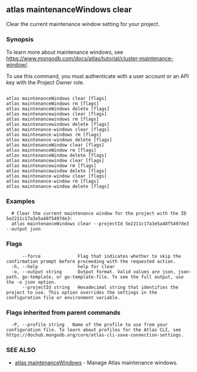 ## atlas maintenanceWindows clear

Clear the current maintenance window setting for your project.


### Synopsis

To learn more about maintenance windows, see https://www.mongodb.com/docs/atlas/tutorial/cluster-maintenance-window/.

To use this command, you must authenticate with a user account or an API key with the Project Owner role.



```

atlas maintenanceWindows clear [flags]
atlas maintenanceWindows rm [flags]
atlas maintenanceWindows delete [flags]
atlas maintenancewindows clear [flags]
atlas maintenancewindows rm [flags]
atlas maintenancewindows delete [flags]
atlas maintenance-windows clear [flags]
atlas maintenance-windows rm [flags]
atlas maintenance-windows delete [flags]
atlas maintenanceWindow clear [flags]
atlas maintenanceWindow rm [flags]
atlas maintenanceWindow delete [flags]
atlas maintenancewindow clear [flags]
atlas maintenancewindow rm [flags]
atlas maintenancewindow delete [flags]
atlas maintenance-window clear [flags]
atlas maintenance-window rm [flags]
atlas maintenance-window delete [flags]
```

### Examples

```
  # Clear the current maintenance window for the project with the ID 5e2211c17a3e5a48f5497de3:
  atlas maintenanceWindows clear --projectId 5e2211c17a3e5a48f5497de3 --output json
```


### Flags

```
      --force              Flag that indicates whether to skip the confirmation prompt before proceeding with the requested action.
  -h, --help               help for clear
  -o, --output string      Output format. Valid values are json, json-path, go-template, or go-template-file. To see the full output, use the -o json option.
      --projectId string   Hexadecimal string that identifies the project to use. This option overrides the settings in the configuration file or environment variable.

```


### Flags inherited from parent commands

```
  -P, --profile string   Name of the profile to use from your configuration file. To learn about profiles for the Atlas CLI, see https://dochub.mongodb.org/core/atlas-cli-save-connection-settings.

```

### SEE ALSO


* [atlas maintenanceWindows](atlas_maintenanceWindows.md)	- Manage Atlas maintenance windows.




